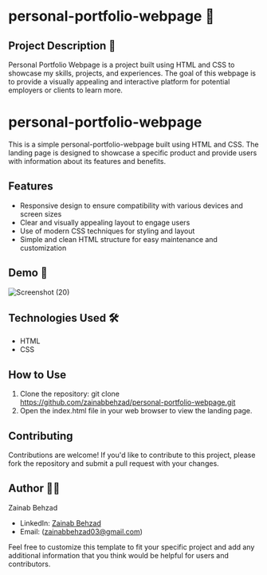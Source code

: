 
# personal-portfolio-webpage 🚀

## Project Description 📝
Personal Portfolio Webpage is a project built using HTML and CSS to showcase my skills, projects, and experiences. The goal of this webpage is to provide a visually appealing and interactive platform for potential employers or clients to learn more.

# personal-portfolio-webpage
This is a simple personal-portfolio-webpage built using HTML and CSS. The landing page is designed to showcase a specific product and provide users with information about its features and benefits.

## Features

- Responsive design to ensure compatibility with various devices and screen sizes
- Clear and visually appealing layout to engage users
- Use of modern CSS techniques for styling and layout
- Simple and clean HTML structure for easy maintenance and customization

## Demo 📸
![Screenshot (20)](https://github.com/zainabbehzad/personal-portfolio-webpage/assets/168668702/6d910d98-7a6e-4425-b008-120d7d4b0cfc)


## Technologies Used 🛠️
- HTML
- CSS

## How to Use

1. Clone the repository: git clone https://github.com/zainabbehzad/personal-portfolio-webpage.git
2. Open the index.html file in your web browser to view the landing page.

## Contributing

Contributions are welcome! If you'd like to contribute to this project, please fork the repository and submit a pull request with your changes.

## Author 👩‍💻

Zainab Behzad
- LinkedIn: [Zainab Behzad](https://www.linkedin.com/in/zainab-behzad-3126692b5?utm_source=share&utm_campaign=share_via&utm_content=profile&utm_medium=android_app)
- Email: (zainabbehzad03@gmail.com)

Feel free to customize this template to fit your specific project and add any additional information that you think would be helpful for users and contributors.
